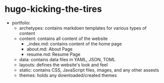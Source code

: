 # hugo-kicking-the-tires

- portfolio:
  - archetypes: contains markdoen templates for various types of content
  - content: contains all content of the website
    - _index.md: contains content of the home page
    - about.md: About Page
    - resume.md: Resume Page
  - data: contains data files in YAML, JSON, TOML
  - layouts: defines the website's look and feel
  - static: contains CSS, JavaScript files, images, and any other assests
  - themes: holds any downloaded/created themes